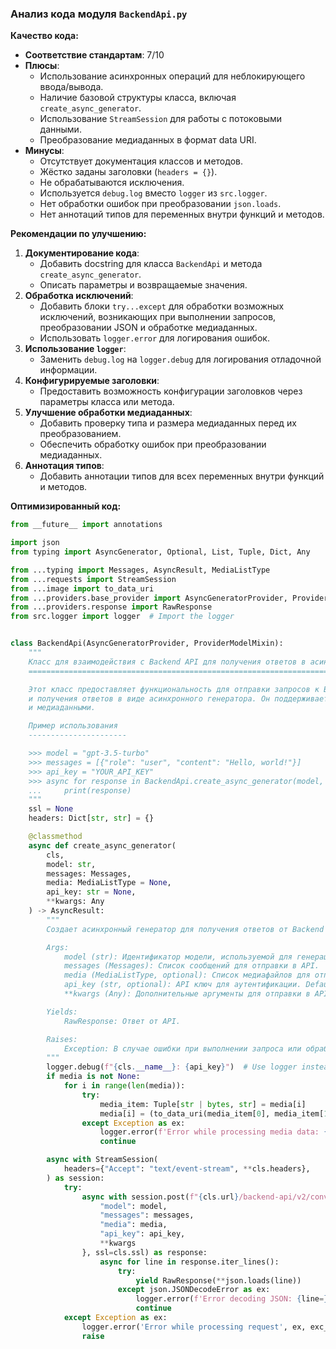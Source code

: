 ### **Анализ кода модуля `BackendApi.py`**

**Качество кода:**

- **Соответствие стандартам**: 7/10
- **Плюсы**:
    - Использование асинхронных операций для неблокирующего ввода/вывода.
    - Наличие базовой структуры класса, включая `create_async_generator`.
    - Использование `StreamSession` для работы с потоковыми данными.
    - Преобразование медиаданных в формат data URI.
- **Минусы**:
    - Отсутствует документация классов и методов.
    - Жёстко заданы заголовки (`headers = {}`).
    - Не обрабатываются исключения.
    - Используется `debug.log` вместо `logger` из `src.logger`.
    - Нет обработки ошибок при преобразовании `json.loads`.
    - Нет аннотаций типов для переменных внутри функций и методов.

**Рекомендации по улучшению:**

1.  **Документирование кода**:
    *   Добавить docstring для класса `BackendApi` и метода `create_async_generator`.
    *   Описать параметры и возвращаемые значения.
2.  **Обработка исключений**:
    *   Добавить блоки `try...except` для обработки возможных исключений, возникающих при выполнении запросов, преобразовании JSON и обработке медиаданных.
    *   Использовать `logger.error` для логирования ошибок.
3.  **Использование `logger`**:
    *   Заменить `debug.log` на `logger.debug` для логирования отладочной информации.
4.  **Конфигурируемые заголовки**:
    *   Предоставить возможность конфигурации заголовков через параметры класса или метода.
5.  **Улучшение обработки медиаданных**:
    *   Добавить проверку типа и размера медиаданных перед их преобразованием.
    *   Обеспечить обработку ошибок при преобразовании медиаданных.
6.  **Аннотация типов**:
    *   Добавить аннотации типов для всех переменных внутри функций и методов.

**Оптимизированный код:**

```python
from __future__ import annotations

import json
from typing import AsyncGenerator, Optional, List, Tuple, Dict, Any

from ...typing import Messages, AsyncResult, MediaListType
from ...requests import StreamSession
from ...image import to_data_uri
from ...providers.base_provider import AsyncGeneratorProvider, ProviderModelMixin
from ...providers.response import RawResponse
from src.logger import logger  # Import the logger


class BackendApi(AsyncGeneratorProvider, ProviderModelMixin):
    """
    Класс для взаимодействия с Backend API для получения ответов в асинхронном режиме.
    ==============================================================================

    Этот класс предоставляет функциональность для отправки запросов к Backend API
    и получения ответов в виде асинхронного генератора. Он поддерживает работу с текстом
    и медиаданными.

    Пример использования
    ----------------------

    >>> model = "gpt-3.5-turbo"
    >>> messages = [{"role": "user", "content": "Hello, world!"}]
    >>> api_key = "YOUR_API_KEY"
    >>> async for response in BackendApi.create_async_generator(model, messages, api_key=api_key):
    ...     print(response)
    """
    ssl = None
    headers: Dict[str, str] = {}

    @classmethod
    async def create_async_generator(
        cls,
        model: str,
        messages: Messages,
        media: MediaListType = None,
        api_key: str = None,
        **kwargs: Any
    ) -> AsyncResult:
        """
        Создает асинхронный генератор для получения ответов от Backend API.

        Args:
            model (str): Идентификатор модели, используемой для генерации ответа.
            messages (Messages): Список сообщений для отправки в API.
            media (MediaListType, optional): Список медиафайлов для отправки в API. Defaults to None.
            api_key (str, optional): API ключ для аутентификации. Defaults to None.
            **kwargs (Any): Дополнительные аргументы для отправки в API.

        Yields:
            RawResponse: Ответ от API.

        Raises:
            Exception: В случае ошибки при выполнении запроса или обработке ответа.
        """
        logger.debug(f"{cls.__name__}: {api_key}")  # Use logger instead of debug.log
        if media is not None:
            for i in range(len(media)):
                try:
                    media_item: Tuple[str | bytes, str] = media[i]
                    media[i] = (to_data_uri(media_item[0], media_item[1]), media_item[1])
                except Exception as ex:
                    logger.error(f'Error while processing media data: {media_item=}', ex, exc_info=True)
                    continue

        async with StreamSession(
            headers={"Accept": "text/event-stream", **cls.headers},
        ) as session:
            try:
                async with session.post(f"{cls.url}/backend-api/v2/conversation", json={
                    "model": model,
                    "messages": messages,
                    "media": media,
                    "api_key": api_key,
                    **kwargs
                }, ssl=cls.ssl) as response:
                    async for line in response.iter_lines():
                        try:
                            yield RawResponse(**json.loads(line))
                        except json.JSONDecodeError as ex:
                            logger.error(f'Error decoding JSON: {line=}', ex, exc_info=True)
                            continue
            except Exception as ex:
                logger.error('Error while processing request', ex, exc_info=True)
                raise